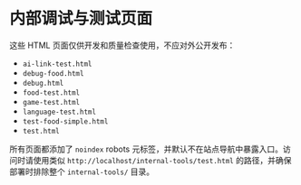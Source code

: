 # 内部调试与测试页面

这些 HTML 页面仅供开发和质量检查使用，不应对外公开发布：

- `ai-link-test.html`
- `debug-food.html`
- `debug.html`
- `food-test.html`
- `game-test.html`
- `language-test.html`
- `test-food-simple.html`
- `test.html`

所有页面都添加了 `noindex` robots 元标签，并默认不在站点导航中暴露入口。访问时请使用类似 `http://localhost/internal-tools/test.html` 的路径，并确保部署时排除整个 `internal-tools/` 目录。
